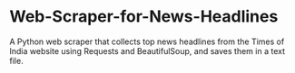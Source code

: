 # Web-Scraper-for-News-Headlines
A Python web scraper that collects top news headlines from the Times of India website using Requests and BeautifulSoup, and saves them in a text file.
